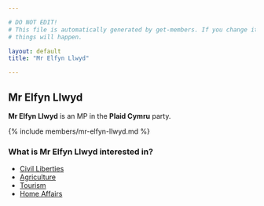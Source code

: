 ```yaml
---

# DO NOT EDIT!
# This file is automatically generated by get-members. If you change it, bad
# things will happen.

layout: default
title: "Mr Elfyn Llwyd"

---
```


## Mr Elfyn Llwyd

**Mr Elfyn Llwyd** is an MP in the **Plaid Cymru** party.

{% include members/mr-elfyn-llwyd.md %}

### What is Mr Elfyn Llwyd interested in?


* [Civil Liberties](/interests/civil-liberties.html)
* [Agriculture](/interests/agriculture.html)
* [Tourism](/interests/tourism.html)
* [Home Affairs](/interests/home-affairs.html)
